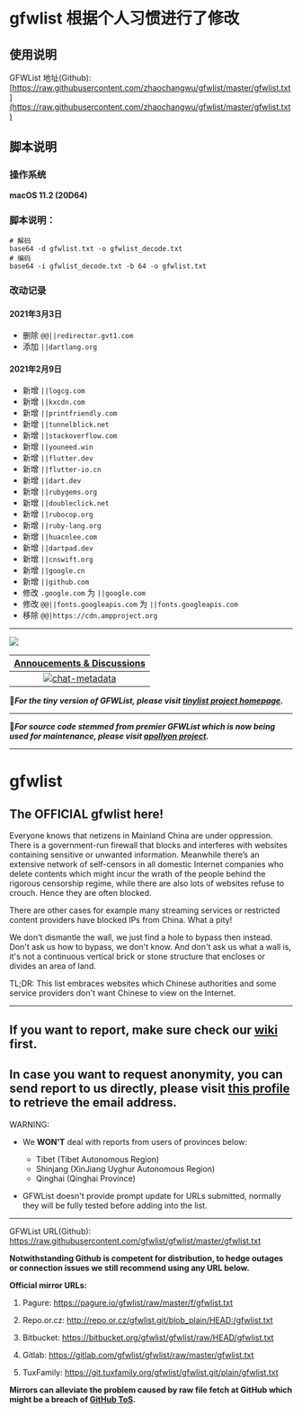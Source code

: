# gfwlist 根据个人习惯进行了修改

## 使用说明

GFWList 地址(Github):
[https://raw.githubusercontent.com/zhaochangwu/gfwlist/master/gfwlist.txt](https://raw.githubusercontent.com/zhaochangwu/gfwlist/master/gfwlist.txt)

## 脚本说明

### 操作系统

**macOS 11.2 (20D64)**

### 脚本说明：

```shell
# 解码
base64 -d gfwlist.txt -o gfwlist_decode.txt
# 编码
base64 -i gfwlist_decode.txt -b 64 -o gfwlist.txt
```

### 改动记录

#### 2021年3月3日

- 删除 `@@||redirector.gvt1.com`
- 添加 `||dartlang.org`

#### 2021年2月9日

- 新增 `||logcg.com`
- 新增 `||kxcdn.com`
- 新增 `||printfriendly.com`
- 新增 `||tunnelblick.net`
- 新增 `||stackoverflow.com`
- 新增 `||youneed.win`
- 新增 `||flutter.dev`
- 新增 `||flutter-io.cn`
- 新增 `||dart.dev`
- 新增 `||rubygems.org`
- 新增 `||doubleclick.net`
- 新增 `||rubocop.org`
- 新增 `||ruby-lang.org`
- 新增 `||huacnlee.com`
- 新增 `||dartpad.dev`
- 新增 `||cnswift.org`
- 新增 `||google.cn`
- 新增 `||github.com`
- 修改 `.google.com` 为 `||google.com`
- 修改 `@@||fonts.googleapis.com` 为 `||fonts.googleapis.com`
- 移除 `@@|https://cdn.ampproject.org`

---

<a href="http://info.flagcounter.com/T2RV"><img src="http://s09.flagcounter.com/count2/T2RV/bg_FFFFFF/txt_000000/border_CCCCCC/columns_6/maxflags_20/viewers_GFWList/labels_1/pageviews_1/flags_0/percent_0/" border="0"></a>

|[Annoucements & Discussions][chat-room]|
|:---:|
| [![chat-metadata]][chat-room]|

[chat-metadata]: https://img.shields.io/gitter/room/nwjs/nw.js.svg?style=flat-square "Join the chat"
[chat-room]: https://gitter.im/gfwlist/gfwlist?utm_source=share-link&utm_medium=link&utm_campaign=share-link "GFWList@Gitter"

:tulip:***For the tiny version of GFWList, please visit [tinylist project homepage](https://github.com/gfwlist/tinylist).***
******

:hammer:***For source code stemmed from premier GFWList which is now being used for maintenance, please visit [apollyon project](https://github.com/gfwlist/apollyon).***
******

# gfwlist
## The OFFICIAL gfwlist here!

Everyone knows that netizens in Mainland China are under oppression. There is a government-run firewall that blocks and interferes with websites containing sensitive or unwanted information. Meanwhile there’s an extensive network of self-censors in all domestic Internet companies who delete contents which might incur the wrath of the people behind the rigorous censorship regime, while there are also lots of websites refuse to crouch. Hence they are often blocked.

There are other cases for example many streaming services or restricted content providers have blocked IPs from China. What a pity!

We don't dismantle the wall, we just find a hole to bypass then instead. Don't ask us how to bypass, we don't know. And don't ask us what a wall is, it's not a continuous vertical brick or stone structure that encloses or divides an area of land.

TL;DR: This list embraces websites which Chinese authorities and some service providers don't want Chinese to view on the Internet.

---
## If you want to report, make sure check our [wiki](https://github.com/gfwlist/gfwlist/wiki/Cautions) first.

## In case you want to request anonymity, you can send report to us directly, please visit [this profile](https://github.com/cicku) to retrieve the email address.

WARNING:

* We **WON'T** deal with reports from users of provinces below:

  - Tibet (Tibet Autonomous Region)
  - Shinjang (XinJiang Uyghur Autonomous Region)
  - Qinghai (Qinghai Province)

* GFWList doesn't provide prompt update for URLs submitted, normally they will be fully tested before adding into the list.

---

GFWList URL(Github): https://raw.githubusercontent.com/gfwlist/gfwlist/master/gfwlist.txt

**Notwithstanding Github is competent for distribution, to hedge outages or connection issues we still recommend using any URL below.**

**Official mirror URLs:**
1. Pagure: https://pagure.io/gfwlist/raw/master/f/gfwlist.txt

2. Repo.or.cz: http://repo.or.cz/gfwlist.git/blob_plain/HEAD:/gfwlist.txt

3. Bitbucket: https://bitbucket.org/gfwlist/gfwlist/raw/HEAD/gfwlist.txt

4. Gitlab: https://gitlab.com/gfwlist/gfwlist/raw/master/gfwlist.txt

5. TuxFamily: https://git.tuxfamily.org/gfwlist/gfwlist.git/plain/gfwlist.txt

**Mirrors can alleviate the problem caused by raw file fetch at GitHub which might be a breach of [GitHub ToS](https://github.com/site/terms).**

